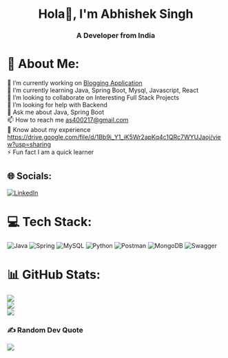 <h1 align="center">Hola👋, I'm Abhishek Singh</h1>
<h3 align="center">A Developer from India</h3>

# 💫 About Me:
🔭 I’m currently working on [Blogging Application](https://github.com/abhishek-ssingh/blog_app_apis)<br>🌱 I’m currently learning Java, Spring Boot, Mysql, Javascript, React<br>👯 I’m looking to collaborate on Interesting Full Stack Projects<br>🤝 I’m looking for help with Backend<br>💬 Ask me about Java, Spring Boot<br>📫 How to reach me as400217@gmail.com<br>📄 Know about my experience https://drive.google.com/file/d/1Bb9i_Y1_iK5Wr2apKq4c1QRc7WYUJaoj/view?usp=sharing<br>⚡ Fun fact I am a quick learner


## 🌐 Socials:
[![LinkedIn](https://img.shields.io/badge/LinkedIn-%230077B5.svg?logo=linkedin&logoColor=white)](https://linkedin.com/in/abhishek-singh-b68b531ba) 

# 💻 Tech Stack:
![Java](https://img.shields.io/badge/java-%23ED8B00.svg?style=for-the-badge&logo=java&logoColor=white) ![Spring](https://img.shields.io/badge/spring-%236DB33F.svg?style=for-the-badge&logo=spring&logoColor=white) ![MySQL](https://img.shields.io/badge/mysql-%2300f.svg?style=for-the-badge&logo=mysql&logoColor=white) ![Python](https://img.shields.io/badge/python-3670A0?style=for-the-badge&logo=python&logoColor=ffdd54) ![Postman](https://img.shields.io/badge/Postman-FF6C37?style=for-the-badge&logo=postman&logoColor=white) ![MongoDB](https://img.shields.io/badge/MongoDB-%234ea94b.svg?style=for-the-badge&logo=mongodb&logoColor=white) ![Swagger](https://img.shields.io/badge/-Swagger-%23Clojure?style=for-the-badge&logo=swagger&logoColor=white)
# 📊 GitHub Stats:
![](https://github-readme-stats.vercel.app/api?username=abhishek-ssingh&theme=dark&hide_border=false&include_all_commits=true&count_private=false)<br/>
![](https://github-readme-streak-stats.herokuapp.com/?user=abhishek-ssingh&theme=dark&hide_border=false)<br/>
![](https://github-readme-stats.vercel.app/api/top-langs/?username=abhishek-ssingh&theme=dark&hide_border=false&include_all_commits=true&count_private=false&layout=compact)

### ✍️ Random Dev Quote
![](https://quotes-github-readme.vercel.app/api?type=horizontal&theme=radical)


<!-- Proudly created with GPRM ( https://gprm.itsvg.in ) -->
